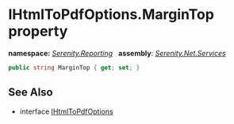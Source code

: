 # IHtmlToPdfOptions.MarginTop property
**namespace:** *[Serenity.Reporting](../../README.md#serenity.reporting-namespace)*   **assembly**: *[Serenity.Net.Services](../../README.md)*

```csharp
public string MarginTop { get; set; }
```

## See Also

* interface [IHtmlToPdfOptions](../IHtmlToPdfOptions.md)